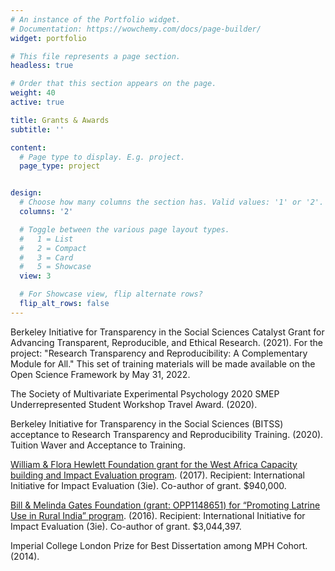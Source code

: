 ```yaml
---
# An instance of the Portfolio widget.
# Documentation: https://wowchemy.com/docs/page-builder/
widget: portfolio

# This file represents a page section.
headless: true

# Order that this section appears on the page.
weight: 40
active: true

title: Grants & Awards
subtitle: ''

content:
  # Page type to display. E.g. project.
  page_type: project


design:
  # Choose how many columns the section has. Valid values: '1' or '2'.
  columns: '2'

  # Toggle between the various page layout types.
  #   1 = List
  #   2 = Compact
  #   3 = Card
  #   5 = Showcase
  view: 3

  # For Showcase view, flip alternate rows?
  flip_alt_rows: false
---
```

Berkeley Initiative for Transparency in the Social Sciences Catalyst Grant for Advancing Transparent, Reproducible, and Ethical Research. (2021). For the project: "Research Transparency and Reproducibility: A Complementary Module for All." This set of training materials will be made available on the Open Science Framework by May 31, 2022.

The Society of Multivariate Experimental Psychology 2020 SMEP Underrepresented Student Workshop Travel Award. (2020). 

Berkeley Initiative for Transparency in the Social Sciences (BITSS) acceptance to Research Transparency and Reproducibility Training. (2020). Tuition Waver and Acceptance to Training. 

[William & Flora Hewlett Foundation grant for the West Africa Capacity building and Impact Evaluation program](https://hewlett.org/grants/international-initiative-for-impact-evaluation-for-support-of-3ies-west-africa-capacity-building-and-impact-evaluation-initiative/). (2017). Recipient: International Initiative for Impact Evaluation (3ie). Co-author of grant. $940,000.

[Bill & Melinda Gates Foundation (grant: OPP1148651) for “Promoting Latrine Use in Rural India” program](https://www.gatesfoundation.org/about/committed-grants/2016/06/opp1148651). (2016). Recipient: International Initiative for Impact Evaluation (3ie). Co-author of grant. $3,044,397.

Imperial College London Prize for Best Dissertation among MPH Cohort. (2014). 




